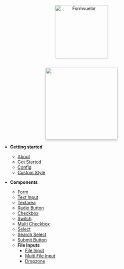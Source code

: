 <!-- docs/_sidebar.md -->
<div align="center" style="margin-bottom: 30px;">
    <img src="https://janiskelemen.github.io/formvuelar/example/Formvuelar.svg" alt="Formvuelar" width="170" />
</div>

<div style="text-align:center">
<a href="https://helpspace.io/#formvuelar" target="_blank">
<img src="https://helpspace.io/img/brand/og_helpspace.png" width="230px" style="border-radius:3px; margin-top:0px; box-shadow: 0 4px 8px 0 rgba(0,0,0,.12), 0 2px 4px 0 rgba(0,0,0,.08);"/>
</a>
</div>

- **Getting started**

  - [About](/)
  - [Get Started](get-started.md)
  - [Config](config.md)
  - [Custom Style](styling.md)

- **Components**
  - [Form](components/form.md)
  - [Text Input](components/input.md)
  - [Textarea](components/textarea.md)
  - [Radio Button](components/radio.md)
  - [Checkbox](components/checkbox.md)
  - [Switch](components/switch.md)
  - [Multi Checkbox](components/multi-checkbox.md)
  - [Select](components/select.md)
  - [Search Select](components/search-select.md)
  - [Submit Button](components/submit.md)
  - **File Inputs**
    - [File Input](components/file.md)
    - [Multi File Input](components/multi-file.md)
    - [Dropzone](components/dropzone.md)
